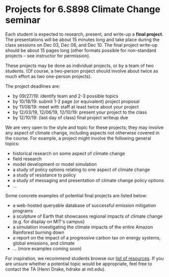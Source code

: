 # Projects for 6.S898 Climate Change seminar

Each student is expected to research, present, and write-up a **final project**. The presentations will be about 15 minutes long and take place during the class sessions on Dec 03, Dec 06, and Dec 10. The final project write-up should be about 15 pages long (other formats possible for non-standard projects – see instructor for permission).

These projects may be done as individual projects, or by a team of two students.
(Of course, a two-person project should involve about twice as much effort as two
one-person projects).

The project deadlines are:
* by 09/27/19: identify team and 2-3 possible topics
* by 10/18/19: submit 1-2 page (or equivalent) project proposal
* by 11/08/19: meet with staff at least twice about your project
* by 12/03/19, 12/06/19, 12/10/19: present your project to the class
* by 12/10/19: (last day of class) final project writeup due

We are very open to the style and topic for these projects; they may involve any
aspect of climate change, including aspects not otherwise covered in the course.
For example, a project might involve the following general topics:
* historical research on some aspect of climate change
* field research
* model development or model simulation
* a study of policy options relating to one aspect of climate change
* a study of resistance to policy
* a study of messaging and presentation of climate change policy options
* ...

Some concrete examples of potential final projects are listed below:
* a web-hosted queryable database of successful emission mitigation programs
* a sculpture of Earth that showcases regional impacts of climate change (e.g. for display on MIT's campus)
* a simulation investigating the climate impacts of the entire Amazon Rainforest burning down
* a report on the impact of a progressive carbon tax on energy systems, global emissions, and climate
* ... (more examples coming soon)

For inspiration, we recommend students browse our [list of resources](https://github.com/ron-rivest/MIT-6.S898-climate-change/blob/master/resources.md). If you are unsure whether a potential topic would be appropriate, feel free to contact the TA (Henri Drake, hdrake at mit.edu).



